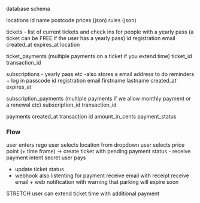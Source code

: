 



database schema




locations
id
name
postcode
prices (json)
rules (json)


tickets - list of current tickets and check ins for people with a yearly pass 
(a ticket can be FREE if the user has a yearly pass)
id
registration
email
created_at
expires_at
location


ticket_payments (multiple payments on a ticket if you extend time)
ticket_id
transaction_id


subscriptions - yearly pass etc -also stores a email address to do reminders + log in passcode
id
registration
email
firstname
lastname
created_at
expires_at



subscription_payments (multiple payments if we allow monthly payment or a renewal etc)
subscription_id
transaction_id


payments
created_at
transaction id
amount_in_cents
payment_status








### Flow

user enters rego
user selects location from dropdown
user selects price point (+ time frame)
-> create ticket with pending payment status - receive payment intent secret
user pays 
 - update ticket status
 - webhook also listenting for payment 
receive email with receipt
receive email + web notification with warning that parking will expire soon


STRETCH
user can extend ticket time with additional payment

